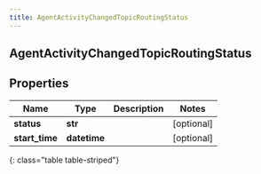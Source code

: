 ```yaml
---
title: AgentActivityChangedTopicRoutingStatus
---
```

## AgentActivityChangedTopicRoutingStatus

## Properties

|Name | Type | Description | Notes|
|------------ | ------------- | ------------- | -------------|
| **status** | **str** |  | [optional] |
| **start_time** | **datetime** |  | [optional] |
{: class="table table-striped"}


